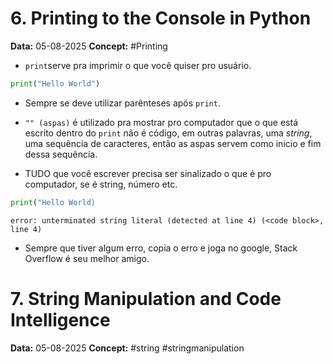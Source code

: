 # 6. Printing to the Console in Python

**Data:** 05-08-2025
**Concept:** #Printing

- ```print```serve pra imprimir o que você quiser pro usuário.

```python
print("Hello World")
```

- Sempre se deve utilizar parênteses após ```print```.

- ```"" (aspas)``` é utilizado pra mostrar pro computador que o que está escrito dentro do ```print``` não é código, em outras palavras, uma *string*, uma sequência de caracteres, então as aspas servem como inicio e fim dessa sequência.

- TUDO que você escrever precisa ser sinalizado o que é pro computador, se é string, número etc.

```python
print("Hello World)
```

```error: unterminated string literal (detected at line 4) (<code block>, line 4)```

- Sempre que tiver algum erro, copia o erro e joga no google, Stack Overflow é seu melhor amigo.

# 7. String Manipulation and Code Intelligence

**Data:** 05-08-2025
**Concept:**  #string #stringmanipulation



















